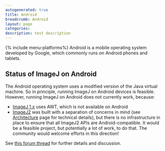 ```yaml
---
autogenerated: true
title: Android
breadcrumb: Android
layout: page
categories: 
description: test description
---
```


{% include menu-platforms%}
Android is a mobile operating system developed by Google, which commonly runs on Android phones and tablets.

Status of ImageJ on Android
---------------------------

The Android operating system uses a modified version of the Java virtual machine. So in principle, running ImageJ on Android devices is feasible. However, running ImageJ on Android does not currently work, because:

-   [ImageJ 1.x](ImageJ_1.x ) uses AWT, which is not available on Android
-   [ImageJ2](ImageJ2 ) was built with a separation of concerns in mind (see [Architecture](Architecture ) page for technical details), but there is no infrastructure in place to ensure that all ImageJ2 APIs are Android-compatible. It would be a feasible project, but potentially a lot of work, to do that. The community would welcome efforts in this direction!

See [this forum thread](https://forum.image.sc/t/using-imagej-with-android/2517) for further details and discussion.
